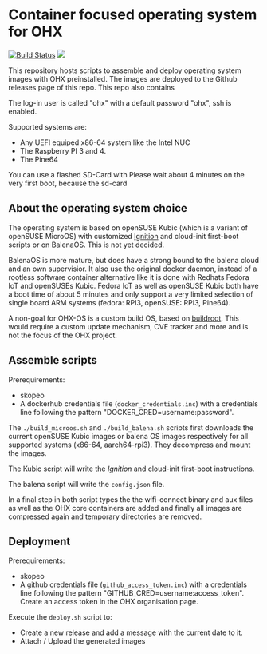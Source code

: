 # Container focused operating system for OHX

[![Build Status](https://github.com/openhab-nodes/ohx-os/workflows/test/badge.svg)](https://github.com/openhab-nodes/ohx-os/actions)
[![](https://img.shields.io/badge/license-MIT-blue.svg)](http://opensource.org/licenses/MIT)

This repository hosts scripts to assemble and deploy operating system images
with OHX preinstalled. The images are deployed to the Github releases page of this repo.
This repo also contains 

The log-in user is called "ohx" with a default password "ohx", ssh is enabled.

Supported systems are:
* Any UEFI equiped x86-64 system like the Intel NUC
* The Raspberry PI 3 and 4.
* The Pine64

You can use a flashed SD-Card with 
Please wait about 4 minutes on the very first boot, because the sd-card 

## About the operating system choice

The operating system is based on openSUSE Kubic (which is a variant of openSUSE MicroOS) with customized [Ignition](https://en.opensuse.org/Kubic:MicroOS/Ignition)
and cloud-init first-boot scripts or on BalenaOS. This is not yet decided.

BalenaOS is more mature, but does have a strong bound to the balena cloud and an own supervisior. It also use the original docker daemon, instead of a rootless software container alternative like it is done with Redhats Fedora IoT and openSUSEs Kubic. Fedora IoT as well as openSUSE Kubic both have a boot time of about 5 minutes and only support a very limited selection of single board ARM systems (fedora: RPI3, openSUSE: RPI3, Pine64).

A non-goal for OHX-OS is a custom build OS, based on [buildroot](https://buildroot.org/).
This would require a custom update mechanism, CVE tracker and more and is not the focus of the OHX project.

## Assemble scripts

Prerequirements:

* skopeo
* A dockerhub credentials file (`docker_credentials.inc`) with a credentials line following the pattern "DOCKER_CRED=username:password".

The `./build_microos.sh` and `./build_balena.sh` scripts first downloads the current openSUSE Kubic images or balena OS images respectively for all supported systems (x86-64, aarch64-rpi3). They decompress and mount the images.

The Kubic script will write the *Ignition* and cloud-init first-boot instructions.

The balena script will write the `config.json` file.

In a final step in both script types the the wifi-connect binary and aux files as well as the OHX core containers are added and finally all images are compressed again and temporary directories are removed.

## Deployment

Prerequirements:

* skopeo
* A github credentials file (`github_access_token.inc`) with a credentials line following the pattern "GITHUB_CRED=username:access_token". Create an access token in the OHX organisation page.

Execute the `deploy.sh` script to:

* Create a new release and add a message with the current date to it.
* Attach / Upload the generated images
